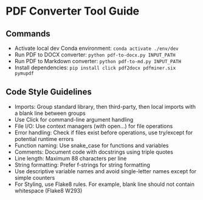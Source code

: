 # PDF Converter Tool Guide

## Commands
- Activate local dev Conda environment: `conda activate ./env/dev`
- Run PDF to DOCX converter: `python pdf-to-docx.py INPUT_PATH`
- Run PDF to Markdown converter: `python pdf-to-md.py INPUT_PATH`
- Install dependencies: `pip install click pdf2docx pdfminer.six pymupdf`

## Code Style Guidelines
- Imports: Group standard library, then third-party, then local imports with a blank line between groups
- Use Click for command-line argument handling
- File I/O: Use context managers (with open...) for file operations
- Error handling: Check if files exist before operations, use try/except for potential runtime errors
- Function naming: Use snake_case for functions and variables
- Comments: Document code with docstrings using triple quotes
- Line length: Maximum 88 characters per line
- String formatting: Prefer f-strings for string formatting
- Use descriptive variable names and avoid single-letter names except for simple counters
- For Styling, use Flake8 rules. For example, blank line should not contain whitespace (Flake8 W293)